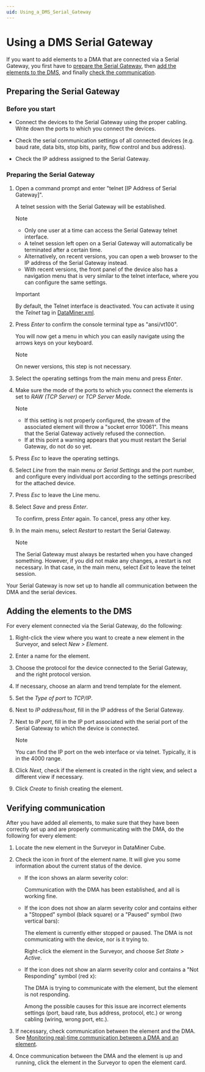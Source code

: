 ```yaml
---
uid: Using_a_DMS_Serial_Gateway
---
```


# Using a DMS Serial Gateway

If you want to add elements to a DMA that are connected via a Serial Gateway, you first have to [prepare the Serial Gateway](#preparing-the-serial-gateway), then [add the elements to the DMS](#adding-the-elements-to-the-dms), and finally [check the communication](#verifying-communication).

## Preparing the Serial Gateway

### Before you start

- Connect the devices to the Serial Gateway using the proper cabling. Write down the ports to which you connect the devices.

- Check the serial communication settings of all connected devices (e.g. baud rate, data bits, stop bits, parity, flow control and bus address).

- Check the IP address assigned to the Serial Gateway.

### Preparing the Serial Gateway

1. Open a command prompt and enter "telnet \[IP Address of Serial Gateway\]".

   A telnet session with the Serial Gateway will be established.

   > [!NOTE]
   >
   > - Only one user at a time can access the Serial Gateway telnet interface.
   > - A telnet session left open on a Serial Gateway will automatically be terminated after a certain time.
   > - Alternatively, on recent versions, you can open a web browser to the IP address of the Serial Gateway instead.
   > - With recent versions, the front panel of the device also has a navigation menu that is very similar to the telnet interface, where you can configure the same settings.

   > [!IMPORTANT]
   > By default, the Telnet interface is deactivated. You can activate it using the *Telnet* tag in [DataMiner.xml](xref:DataMiner_xml).

1. Press *Enter* to confirm the console terminal type as "ansi/vt100".

   You will now get a menu in which you can easily navigate using the arrows keys on your keyboard.

   > [!NOTE]
   > On newer versions, this step is not necessary.

1. Select the operating settings from the main menu and press *Enter*.

1. Make sure the mode of the ports to which you connect the elements is set to *RAW (TCP Server)* or *TCP Server Mode*.

   > [!NOTE]
   >
   > - If this setting is not properly configured, the stream of the associated element will throw a "socket error 10061". This means that the Serial Gateway actively refused the connection.
   > - If at this point a warning appears that you must restart the Serial Gateway, do not do so yet.

1. Press *Esc* to leave the operating settings.

1. Select *Line* from the main menu or *Serial Settings* and the port number, and configure every individual port according to the settings prescribed for the attached device.

1. Press *Esc* to leave the Line menu.

1. Select *Save* and press *Enter*.

   To confirm, press *Enter* again. To cancel, press any other key.

1. In the main menu, select *Restart* to restart the Serial Gateway.

   > [!NOTE]
   > The Serial Gateway must always be restarted when you have changed something. However, if you did not make any changes, a restart is not necessary. In that case, in the main menu, select *Exit* to leave the telnet session.

Your Serial Gateway is now set up to handle all communication between the DMA and the serial devices.

## Adding the elements to the DMS

For every element connected via the Serial Gateway, do the following:

1. Right-click the view where you want to create a new element in the Surveyor, and select *New \> Element*.

1. Enter a name for the element.

1. Choose the protocol for the device connected to the Serial Gateway, and the right protocol version.

1. If necessary, choose an alarm and trend template for the element.

1. Set the *Type of port* to *TCP/IP*.

1. Next to *IP address/host*, fill in the IP address of the Serial Gateway.

1. Next to *IP port*, fill in the IP port associated with the serial port of the Serial Gateway to which the device is connected.

   > [!NOTE]
   > You can find the IP port on the web interface or via telnet. Typically, it is in the 4000 range.

1. Click *Next*, check if the element is created in the right view, and select a different view if necessary.

1. Click *Create* to finish creating the element.

## Verifying communication

After you have added all elements, to make sure that they have been correctly set up and are properly communicating with the DMA, do the following for every element:

1. Locate the new element in the Surveyor in DataMiner Cube.

1. Check the icon in front of the element name. It will give you some information about the current status of the device.

   - If the icon shows an alarm severity color:

     Communication with the DMA has been established, and all is working fine.

   - If the icon does not show an alarm severity color and contains either a "Stopped" symbol (black square) or a "Paused" symbol (two vertical bars):

     The element is currently either stopped or paused. The DMA is not communicating with the device, nor is it trying to.

     Right-click the element in the Surveyor, and choose *Set State \> Active*.

   - If the icon does not show an alarm severity color and contains a "Not Responding" symbol (red x):

     The DMA is trying to communicate with the element, but the element is not responding.

     Among the possible causes for this issue are incorrect elements settings (port, baud rate, bus address, protocol, etc.) or wrong cabling (wiring, wrong port, etc.).

1. If necessary, check communication between the element and the DMA. See [Monitoring real-time communication between a DMA and an element](xref:Monitoring_real-time_communication_between_a_DMA_and_an_element#monitoring-real-time-communication-between-a-dma-and-an-element).

1. Once communication between the DMA and the element is up and running, click the element in the Surveyor to open the element card.
